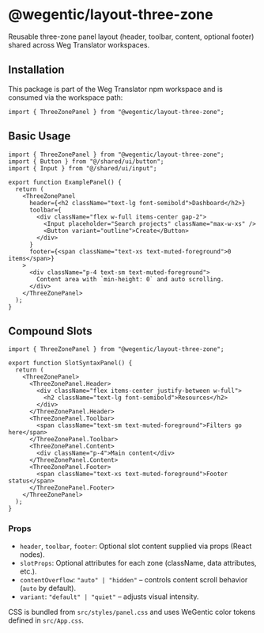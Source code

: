 # @wegentic/layout-three-zone

Reusable three-zone panel layout (header, toolbar, content, optional footer) shared across Weg Translator workspaces.

## Installation

This package is part of the Weg Translator npm workspace and is consumed via the workspace path:

```tsx
import { ThreeZonePanel } from "@wegentic/layout-three-zone";
```

## Basic Usage

```tsx
import { ThreeZonePanel } from "@wegentic/layout-three-zone";
import { Button } from "@/shared/ui/button";
import { Input } from "@/shared/ui/input";

export function ExamplePanel() {
  return (
    <ThreeZonePanel
      header={<h2 className="text-lg font-semibold">Dashboard</h2>}
      toolbar={
        <div className="flex w-full items-center gap-2">
          <Input placeholder="Search projects" className="max-w-xs" />
          <Button variant="outline">Create</Button>
        </div>
      }
      footer={<span className="text-xs text-muted-foreground">0 items</span>}
    >
      <div className="p-4 text-sm text-muted-foreground">
        Content area with `min-height: 0` and auto scrolling.
      </div>
    </ThreeZonePanel>
  );
}
```

## Compound Slots

```tsx
import { ThreeZonePanel } from "@wegentic/layout-three-zone";

export function SlotSyntaxPanel() {
  return (
    <ThreeZonePanel>
      <ThreeZonePanel.Header>
        <div className="flex items-center justify-between w-full">
          <h2 className="text-lg font-semibold">Resources</h2>
        </div>
      </ThreeZonePanel.Header>
      <ThreeZonePanel.Toolbar>
        <span className="text-sm text-muted-foreground">Filters go here</span>
      </ThreeZonePanel.Toolbar>
      <ThreeZonePanel.Content>
        <div className="p-4">Main content</div>
      </ThreeZonePanel.Content>
      <ThreeZonePanel.Footer>
        <span className="text-xs text-muted-foreground">Footer status</span>
      </ThreeZonePanel.Footer>
    </ThreeZonePanel>
  );
}
```

### Props

- `header`, `toolbar`, `footer`: Optional slot content supplied via props (React nodes).
- `slotProps`: Optional attributes for each zone (className, data attributes, etc.).
- `contentOverflow`: `"auto" | "hidden"` – controls content scroll behavior (`auto` by default).
- `variant`: `"default" | "quiet"` – adjusts visual intensity.

CSS is bundled from `src/styles/panel.css` and uses WeGentic color tokens defined in `src/App.css`.
